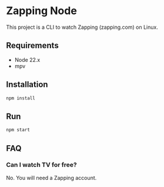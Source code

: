 
# Zapping Node

This project is a CLI to watch Zapping (zapping.com) on Linux.

## Requirements

- Node 22.x
- mpv

## Installation

```bash
npm install
```

## Run

```bash
npm start
```

## FAQ

### Can I watch TV for free?

No. You will need a Zapping account.


